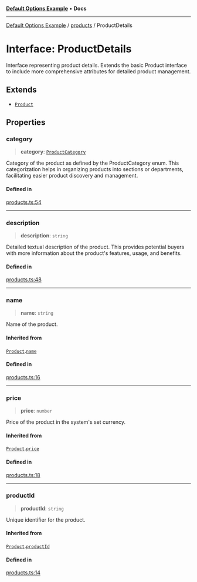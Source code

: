 [**Default Options Example**](../../README.md) • **Docs**

***

[Default Options Example](../../modules.md) / [products](../README.md) / ProductDetails

# Interface: ProductDetails

Interface representing product details.
Extends the basic Product interface to include more comprehensive attributes for detailed product management.

## Extends

- [`Product`](Product.md)

## Properties

### category

> **category**: [`ProductCategory`](../enumerations/ProductCategory.md)

Category of the product as defined by the ProductCategory enum. This categorization helps in organizing products
into sections or departments, facilitating easier product discovery and management.

#### Defined in

[products.ts:54](https://github.com/typedoc2md/dummy-typescript-api/blob/main/src/products.ts#L54)

***

### description

> **description**: `string`

Detailed textual description of the product. This provides potential buyers with more information about the
product's features, usage, and benefits.

#### Defined in

[products.ts:48](https://github.com/typedoc2md/dummy-typescript-api/blob/main/src/products.ts#L48)

***

### name

> **name**: `string`

Name of the product.

#### Inherited from

[`Product`](Product.md).[`name`](Product.md#name)

#### Defined in

[products.ts:16](https://github.com/typedoc2md/dummy-typescript-api/blob/main/src/products.ts#L16)

***

### price

> **price**: `number`

Price of the product in the system's set currency.

#### Inherited from

[`Product`](Product.md).[`price`](Product.md#price)

#### Defined in

[products.ts:18](https://github.com/typedoc2md/dummy-typescript-api/blob/main/src/products.ts#L18)

***

### productId

> **productId**: `string`

Unique identifier for the product.

#### Inherited from

[`Product`](Product.md).[`productId`](Product.md#productid)

#### Defined in

[products.ts:14](https://github.com/typedoc2md/dummy-typescript-api/blob/main/src/products.ts#L14)
